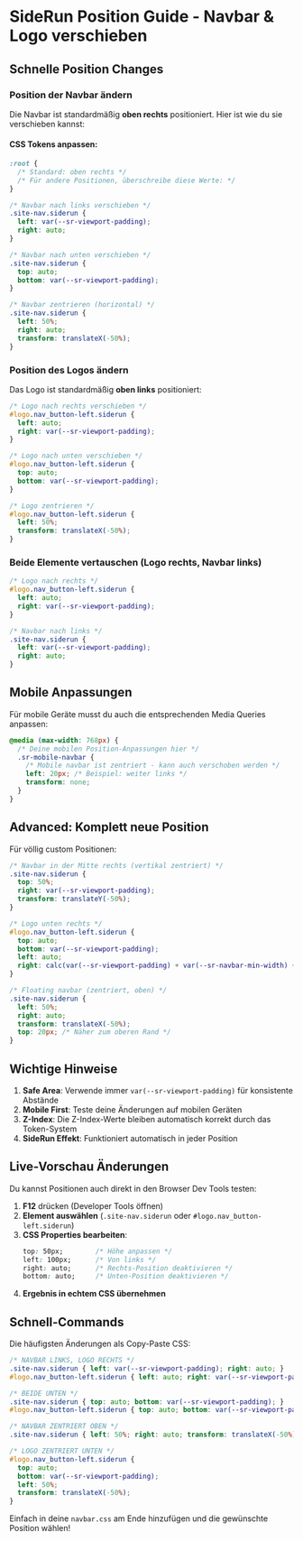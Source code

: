 # SideRun Position Guide - Navbar & Logo verschieben

## Schnelle Position Changes

### Position der Navbar ändern

Die Navbar ist standardmäßig **oben rechts** positioniert. Hier ist wie du sie verschieben kannst:

#### CSS Tokens anpassen:
```css
:root {
  /* Standard: oben rechts */
  /* Für andere Positionen, überschreibe diese Werte: */
}

/* Navbar nach links verschieben */
.site-nav.siderun {
  left: var(--sr-viewport-padding);
  right: auto;
}

/* Navbar nach unten verschieben */
.site-nav.siderun {
  top: auto;
  bottom: var(--sr-viewport-padding);
}

/* Navbar zentrieren (horizontal) */
.site-nav.siderun {
  left: 50%;
  right: auto;
  transform: translateX(-50%);
}
```

### Position des Logos ändern

Das Logo ist standardmäßig **oben links** positioniert:

```css
/* Logo nach rechts verschieben */
#logo.nav_button-left.siderun {
  left: auto;
  right: var(--sr-viewport-padding);
}

/* Logo nach unten verschieben */
#logo.nav_button-left.siderun {
  top: auto;
  bottom: var(--sr-viewport-padding);
}

/* Logo zentrieren */
#logo.nav_button-left.siderun {
  left: 50%;
  transform: translateX(-50%);
}
```

### Beide Elemente vertauschen (Logo rechts, Navbar links)

```css
/* Logo nach rechts */
#logo.nav_button-left.siderun {
  left: auto;
  right: var(--sr-viewport-padding);
}

/* Navbar nach links */
.site-nav.siderun {
  left: var(--sr-viewport-padding);
  right: auto;
}
```

## Mobile Anpassungen

Für mobile Geräte musst du auch die entsprechenden Media Queries anpassen:

```css
@media (max-width: 768px) {
  /* Deine mobilen Position-Anpassungen hier */
  .sr-mobile-navbar {
    /* Mobile navbar ist zentriert - kann auch verschoben werden */
    left: 20px; /* Beispiel: weiter links */
    transform: none;
  }
}
```

## Advanced: Komplett neue Position

Für völlig custom Positionen:

```css
/* Navbar in der Mitte rechts (vertikal zentriert) */
.site-nav.siderun {
  top: 50%;
  right: var(--sr-viewport-padding);
  transform: translateY(-50%);
}

/* Logo unten rechts */
#logo.nav_button-left.siderun {
  top: auto;
  bottom: var(--sr-viewport-padding);
  left: auto;
  right: calc(var(--sr-viewport-padding) + var(--sr-navbar-min-width) + var(--sr-component-gap));
}

/* Floating navbar (zentriert, oben) */
.site-nav.siderun {
  left: 50%;
  right: auto;
  transform: translateX(-50%);
  top: 20px; /* Näher zum oberen Rand */
}
```

## Wichtige Hinweise

1. **Safe Area**: Verwende immer `var(--sr-viewport-padding)` für konsistente Abstände
2. **Mobile First**: Teste deine Änderungen auf mobilen Geräten
3. **Z-Index**: Die Z-Index-Werte bleiben automatisch korrekt durch das Token-System
4. **SideRun Effekt**: Funktioniert automatisch in jeder Position

## Live-Vorschau Änderungen

Du kannst Positionen auch direkt in den Browser Dev Tools testen:

1. **F12** drücken (Developer Tools öffnen)
2. **Element auswählen** (`.site-nav.siderun` oder `#logo.nav_button-left.siderun`)
3. **CSS Properties bearbeiten**:
   ```css
   top: 50px;        /* Höhe anpassen */
   left: 100px;      /* Von links */
   right: auto;      /* Rechts-Position deaktivieren */
   bottom: auto;     /* Unten-Position deaktivieren */
   ```
4. **Ergebnis in echtem CSS übernehmen**

## Schnell-Commands

Die häufigsten Änderungen als Copy-Paste CSS:

```css
/* NAVBAR LINKS, LOGO RECHTS */
.site-nav.siderun { left: var(--sr-viewport-padding); right: auto; }
#logo.nav_button-left.siderun { left: auto; right: var(--sr-viewport-padding); }

/* BEIDE UNTEN */
.site-nav.siderun { top: auto; bottom: var(--sr-viewport-padding); }
#logo.nav_button-left.siderun { top: auto; bottom: var(--sr-viewport-padding); }

/* NAVBAR ZENTRIERT OBEN */
.site-nav.siderun { left: 50%; right: auto; transform: translateX(-50%); }

/* LOGO ZENTRIERT UNTEN */
#logo.nav_button-left.siderun { 
  top: auto; 
  bottom: var(--sr-viewport-padding); 
  left: 50%; 
  transform: translateX(-50%); 
}
```

Einfach in deine `navbar.css` am Ende hinzufügen und die gewünschte Position wählen!